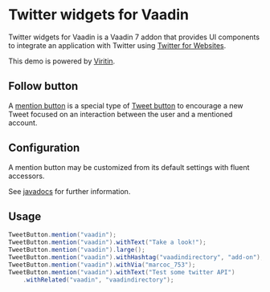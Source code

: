 # Twitter widgets for Vaadin

Twitter widgets for Vaadin is a Vaadin 7 addon that provides UI components 
to integrate an application with Twitter using [Twitter for Websites](https://dev.twitter.com/web/overview).

This demo is powered by [Viritin](https://vaadin.com/directory#!addon/viritin).

## Follow button

A [mention button](https://dev.twitter.com/web/tweet-button/mention-button) is a special type of 
[Tweet button](https://dev.twitter.com/web/tweet-button) to encourage a new Tweet focused 
on an interaction between the user and a mentioned account.

## Configuration

A mention button may be customized from its default settings with fluent accessors.

See [javadocs](https://vaadindemo-mbf.rhcloud.com/docs/twitter-widgets/api/org/vaadin/addon/twitter/TweetButton.html) 
for further information.

## Usage

```java
TweetButton.mention("vaadin");
TweetButton.mention("vaadin").withText("Take a look!");
TweetButton.mention("vaadin").large();
TweetButton.mention("vaadin").withHashtag("vaadindirectory", "add-on");
TweetButton.mention("vaadin").withVia("marcoc_753");
TweetButton.mention("vaadin").withText("Test some twitter API")
    .withRelated("vaadin", "vaadindirectory");
```